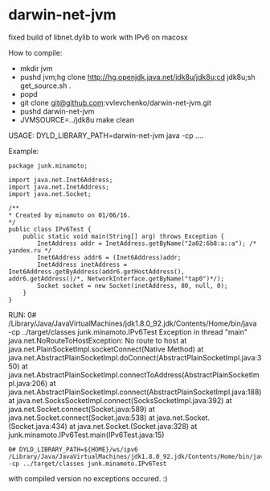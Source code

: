 # darwin-net-jvm
fixed build of libnet.dylib to work with IPv6 on macosx

How to compile:
- mkdir jvm
- pushd jvm;hg clone http://hg.openjdk.java.net/jdk8u/jdk8u;cd jdk8u;sh get_source.sh .
- popd
- git clone git@github.com:vvlevchenko/darwin-net-jvm.git
- pushd darwin-net-jvm
- JVMSOURCE=../jdk8u make clean

USAGE:
	DYLD_LIBRARY_PATH=darwin-net-jvm java -cp ....


Example:

	package junk.minamoto;

	import java.net.Inet6Address;
	import java.net.InetAddress;
	import java.net.Socket;

	/**
	* Created by minamoto on 01/06/16.
	*/
	public class IPv6Test {
		public static void main(String[] arg) throws Exception {
			InetAddress addr = InetAddress.getByName("2a02:6b8:a::a"); /* yandex.ru */
			Inet6Address addr6 = (Inet6Address)addr;
			InetAddress inetAddress = Inet6Address.getByAddress(addr6.getHostAddress(), addr6.getAddress()/*, NetworkInterface.getByName("tap0")*/);
			Socket socket = new Socket(inetAddress, 80, null, 0);
		}
	}

RUN:
	0# /Library/Java/JavaVirtualMachines/jdk1.8.0_92.jdk/Contents/Home/bin/java -cp ../target/classes junk.minamoto.IPv6Test
	Exception in thread "main" java.net.NoRouteToHostException: No route to host
        at java.net.PlainSocketImpl.socketConnect(Native Method)
        at java.net.AbstractPlainSocketImpl.doConnect(AbstractPlainSocketImpl.java:350)
        at java.net.AbstractPlainSocketImpl.connectToAddress(AbstractPlainSocketImpl.java:206)
        at java.net.AbstractPlainSocketImpl.connect(AbstractPlainSocketImpl.java:188)
        at java.net.SocksSocketImpl.connect(SocksSocketImpl.java:392)
        at java.net.Socket.connect(Socket.java:589)
        at java.net.Socket.connect(Socket.java:538)
        at java.net.Socket.<init>(Socket.java:434)
        at java.net.Socket.<init>(Socket.java:328)
        at junk.minamoto.IPv6Test.main(IPv6Test.java:15)


	0# DYLD_LIBRARY_PATH=${HOME}/ws/ipv6 /Library/Java/JavaVirtualMachines/jdk1.8.0_92.jdk/Contents/Home/bin/java -cp ../target/classes junk.minamoto.IPv6Test

with compiled version no exceptions occured. :)
